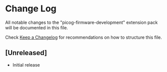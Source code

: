 # Change Log

All notable changes to the "picog-firmware-development" extension pack will be documented in this file.

Check [Keep a Changelog](http://keepachangelog.com/) for recommendations on how to structure this file.

## [Unreleased]

- Initial release
